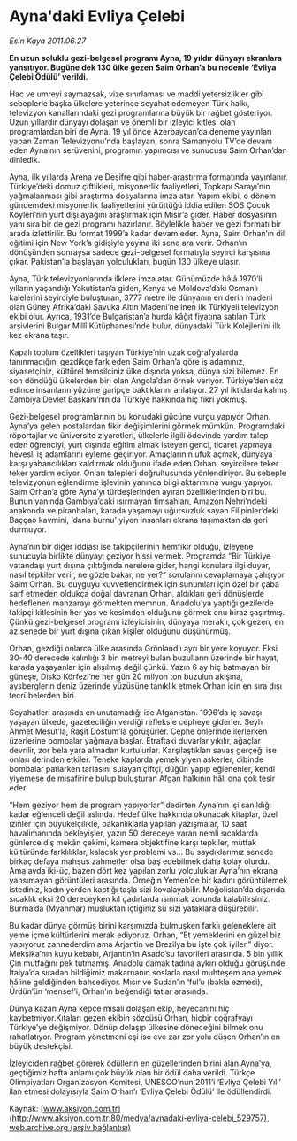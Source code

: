 # Ayna'daki Evliya Çelebi

*Esin Kaya 2011.06.27*

<div class="pNewsDetailMainContent" itemprop="articleBody">
 <p>
  <strong>
   <span lang="EN-GB">
    En uzun soluklu gezi-belgesel programı Ayna, 19 yıldır dünyayı ekranlara yansıtıyor. Bugüne dek 130 ülke gezen Saim Orhan’a bu nedenle ‘Evliya Çelebi Ödülü’ verildi.
   </span>
  </strong>
 </p>
 <p>
 </p>
 <p class="2011anaspot">
  <span>
   Hac ve umreyi saymazsak, vize sınırlaması ve maddi yetersizlikler gibi sebeplerle başka ülkelere yeterince seyahat edemeyen Türk halkı, televizyon kanallarındaki gezi programlarına büyük bir rağbet gösteriyor. Uzun yıllardır dünyayı dolaşan ve önemli bir izleyici kitlesi olan programlardan biri de Ayna. 19 yıl önce Azerbaycan’da deneme yayınları yapan Zaman Televizyonu’nda başlayan, sonra Samanyolu TV’de devam eden Ayna’nın serüvenini, programın yapımcısı ve sunucusu Saim Orhan’dan dinledik.
  </span>
 </p>
 <p class="2011yenimetin">
  <span>
   Ayna, ilk yıllarda Arena ve Deşifre gibi haber-araştırma formatında yayınlanır. Türkiye’deki domuz çiftlikleri, misyonerlik faaliyetleri, Topkapı Sarayı’nın yağmalanması gibi araştırma dosyalarına imza atar. Yapım ekibi, o dönem gündemdeki misyonerlik faaliyetlerini yürüttüğü iddia edilen SOS Çocuk Köyleri’nin yurt dışı ayağını araştırmak için Mısır’a gider. Haber dosyasının yanı sıra bir de gezi programı hazırlanır. Böylelikle haber ve gezi formatı bir arada izlettirilir. Bu format 1999’a kadar devam eder. Ayna, Saim Orhan’ın dil eğitimi için New York’a gidişiyle yayına iki sene ara verir. Orhan’ın dönüşünden sonraysa sadece gezi-belgesel formatıyla seyirci karşısına çıkar. Pakistan’la başlayan yolculukları, bugün 130 ülkeye ulaşır.
  </span>
 </p>
 <p class="2011yenimetin">
  <span>
   Ayna, Türk televizyonlarında ilklere imza atar. Günümüzde hâlâ 1970’li yılların yaşandığı Yakutistan’a giden, Kenya ve Moldova’daki Osmanlı kalelerini seyirciyle buluşturan, 3777 metre ile dünyanın en derin madeni olan Güney Afrika’daki Savuka Altın Madeni’ne inen ilk Türkiyeli televizyon ekibi olur. Ayrıca, 1931’de Bulgaristan’a hurda kâğıt fiyatına satılan Türk arşivlerini Bulgar Millî Kütüphanesi’nde bulur, dünyadaki Türk Kolejleri’ni ilk kez ekrana taşır.
  </span>
 </p>
 <p class="2011yenimetin">
  <span>
   Kapalı toplum özellikleri taşıyan Türkiye’nin uzak coğrafyalarda tanınmadığını gezdikçe fark eden Saim Orhan’a göre iş adamınız, siyasetçiniz, kültürel temsilciniz ülke dışında yoksa, dünya sizi bilemez. En son döndüğü ülkelerden biri olan Angola’dan örnek veriyor. Türkiye’den söz edince insanların yüzüne garipçe baktıklarını anlatıyor. 27 yıl iktidarda kalmış Zambiya Devlet Başkanı’nın da Türkiye hakkında hiç fikri yokmuş.
  </span>
 </p>
 <p class="2011yenimetin">
  <span>
   Gezi-belgesel programlarının bu konudaki gücüne vurgu yapıyor Orhan. Ayna’ya gelen postalardan fikir değişimlerini görmek mümkün. Programdaki röportajlar ve üniversite ziyaretleri, ülkelerle ilgili ödevinde yardım talep eden öğrenciyi, yurt dışında eğitim almak isteyen genci, ticaret yapmaya hevesli iş adamlarını eyleme geçiriyor. Amaçlarının ufuk açmak, dünyaya karşı yabancılıkları kaldırmak olduğunu ifade eden Orhan, seyircilere teker teker yardım ediyor. Onları talepleri doğrultusunda yönlendiriyor. Bu sebeple televizyonun eğlendirme işlevinin yanında bilgi aktarımına vurgu yapıyor. Saim Orhan’a göre Ayna’yı türdeşlerinden ayıran özelliklerinden biri bu. Bunun yanında Gambiya’daki ısırmayan timsahları, Amazon Nehri’ndeki anakonda ve piranhaları, karada yaşamayı uğursuzluk sayan Filipinler’deki Baççao kavmini, ‘dana burnu’ yiyen insanları ekrana taşımaktan da geri durmuyor.
  </span>
 </p>
 <p class="2011yenimetin">
  <span>
   Ayna’nın bir diğer iddiası ise takipçilerinin hemfikir olduğu, izleyene sunucuyla birlikte dünyayı geziyor hissi vermek. Programda “Bir Türkiye vatandaşı yurt dışına çıktığında nerelere gider, hangi konulara ilgi duyar, nasıl tepkiler verir, ne gözle bakar, ne yer?” sorularını cevaplamaya çalışıyor Saim Orhan. Bu duyguyu kuvvetlendirmek için sunumları için özel bir çaba sarf etmeden oldukça doğal davranan Orhan, aldıkları geri dönüşlerde hedeflenen manzarayı görmekten memnun. Anadolu’ya yaptığı gezilerde takipçi kitlesinin her yaş ve kesimden olduğunu görmek onu biraz şaşırtmış. Çünkü gezi-belgesel programı izleyicisinin, dünyaya meraklı, çok gezen, en az senede bir yurt dışına çıkan kişiler olduğunu düşünürmüş.
  </span>
 </p>
 <p class="2011yenimetin">
  <span>
   Orhan, gezdiği onlarca ülke arasında Grönland’ı ayrı bir yere koyuyor. Eksi 30-40 derecede kalınlığı 3 bin metreyi bulan buzulların üzerinde bir hayat, karada yaşayanlar için alışılmış değil çünkü. Yazın 6 ay hiç
   <span>
   </span>
   batmayan bir güneşe, Disko Körfezi’ne her gün 20 milyon ton buzulun akışına, aysberglerin deniz üzerinde yüzüşüne tanıklık etmek Orhan için en sıra dışı tecrübelerden biri.
  </span>
 </p>
 <p class="2011yenimetin">
  <span>
   Seyahatleri arasında en unutamadığı ise Afganistan. 1996’da iç savaşı yaşayan ülkede, gazeteciliğin verdiği refleksle cepheye giderler. Şeyh Ahmet Mesut’la, Raşit Dostum’la görüşürler. Cephe önlerinde ilerlerken üzerlerine bombalar yağmaya başlar. Etraftaki duvarlar yıkılır, ağaçlar devrilir, zor bela yara almadan kurtulurlar. Karşılaştıkları savaş gerçeği ise onları derinden etkiler. Teneke kaplarda yemek yiyen askerler, dibinde bombalar patlarken tarlasını sulayan çiftçi, düğün yapıp eğlenenler, kendi yiyemese de misafirine bulup buluşturan Afgan halkının hâli ona çok tesir eder.
  </span>
 </p>
 <p class="2011yenimetin">
  <span>
   “Hem geziyor hem de program yapıyorlar” dedirten Ayna’nın işi sanıldığı kadar eğlenceli değil aslında. Hedef ülke hakkında okunacak kitaplar, özel izinler için büyükelçilikle, bakanlıklarla yapılan yazışmalar, 10 saat havalimanında bekleyişler, yazın 50 dereceye varan nemli sıcaklarda günlerce dış mekân çekimi, kamera objektifine karşı tepkiler, mutfak kültüründe farklılıklar, kalacak yer problemi vs... Bu saydıklarımız senede birkaç defaya mahsus zahmetler olsa baş edebilmek daha kolay olurdu. Ama ayda iki-üç, bazen dört kez yapılan zorlu yolculuklar Ayna’nın ekrana yansımayan görüntüleri arasında. Örneğin Yemen’de bir kadını görüntülemek istediniz, kadın yerden kaptığı taşla sizi kovalayabilir. Moğolistan’da dışarıda sıcaklık eksi 20 dereceyken kıl çadırlarda ısınmak zorunda kalabilirsiniz. Burma’da (Myanmar) musluktan içtiğiniz su sizi yataklara düşürebilir.
  </span>
 </p>
 <p class="2011yenimetin">
  <span>
   Bu kadar dünya görmüş birini karşımızda bulmuşken farklı geleneklere ait yeme içme kültürlerini merak ediyoruz. Orhan, “Et yemeklerini en güzel biz yapıyoruz zannederdim ama Arjantin ve Brezilya bu işte çok iyiler.” diyor. Meksika’nın kuyu kebabı, Arjantin’in Asado’su favorileri arasında. 5 bin yıllık Çin mutfağını pek tutmamış. Anadolu damak tadına aykırı olduğu görüşünde. İtalya’da sıradan bildiğimiz makarnanın soslarla nasıl muhteşem ana yemek hâline geldiğinden bahsediyor. Mısır ve Sudan’ın ‘ful’u (bakla ezmesi), Ürdün’ün ‘mensef’i, Orhan’ın beğendiği tatlar arasında.
  </span>
 </p>
 <p class="2011yenimetin">
  <span>
   Dünya kazan Ayna kepçe misali dolaşan ekip, heyecanını hiç kaybetmiyor.Kıtaları gezen ekibin sözcüsü Orhan, hiçbir coğrafyayı Türkiye’ye değişmiyor. Dönüp dolaşıp ülkesine döneceğini bilmek onu rahatlatıyor. Program yönetmeni eşi ise eve zar zor yolu düşen Orhan’ın en büyük destekçisi.
  </span>
 </p>
 <p class="2011yenimetin">
  <span>
   İzleyiciden rağbet görerek ödüllerin en güzellerinden birini alan Ayna’ya, geçtiğimiz hafta anlamı çok büyük olan bir ödül daha verildi. Türkçe Olimpiyatları Organizasyon Komitesi, UNESCO’nun 2011’i
   <span>
   </span>
   ‘Evliya Çelebi Yılı’ ilan etmesi dolayısıyla Saim Orhan’ı ‘Evliya Çelebi Ödülü’ ile ödüllendirdi.
  </span>
 </p>
 <p>
 </p>
</div>


Kaynak: [www.aksiyon.com.tr](http://www.aksiyon.com.tr:80/medya/aynadaki-evliya-celebi_529757), [web.archive.org (arşiv bağlantısı)](http://web.archive.org/web/20150427003740/http://www.aksiyon.com.tr:80/medya/aynadaki-evliya-celebi_529757)
